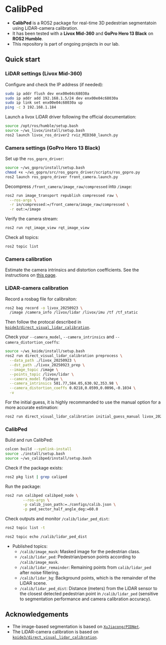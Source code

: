 # CalibPed

* **CalibPed** is a ROS2 package for real-time 3D pedestrian segmentatoin using LiDAR-camera calibration.
* It has been tested with a **Livox Mid-360** and **GoPro Hero 13 Black** on **ROS2 Humble**.
* This repository is part of ongoing projects in our lab.


## Quick start

### LiDAR settings (Livox Mid-360)

Configure and check the IP address (if needed):

```bash
sudo ip addr flush dev enx00e04c68030a
sudo ip addr add 192.168.1.5/24 dev enx00e04c68030a
sudo ip link set enx00e04c68030a up
ping -c 3 192.168.1.184
```

Launch a livox LiDAR driver following the official documentation:

```bash
source /opt/ros/humble/setup.bash
source ~/ws_livox/install/setup.bash
ros2 launch livox_ros_driver2 rviz_MID360_launch.py
```

### Camera settings (GoPro Hero 13 Black)

Set up the `ros_gopro_driver`:

```bash
source ~/ws_gopro/install/setup.bash
chmod +x ~/ws_gopro/src/ros_gopro_driver/scripts/ros_gopro.py
ros2 launch ros_gopro_driver front_camera.launch.py
```

Decompress `/front_camera/image_raw/compressed` into `/image`:

```bash
ros2 run image_transport republish compressed raw \
  --ros-args \
  -r in/compressed:=/front_camera/image_raw/compressed \
  -r out:=/image
```

Verify the camera stream:

```bash
ros2 run rqt_image_view rqt_image_view
```

Check all topics:

```bash
ros2 topic list
```

### Camera calibration

Estimate the camera intrinsics and distortion coefficients.
See the instructions on [this page](https://github.com/jeongho9413/camera-calibration). 


### LiDAR-camera calibration

Record a rosbag file for calibraiton:

```bash
ros2 bag record -o livox_20250923 \
  /image /camera_info /livox/lidar /livox/imu /tf /tf_static
```

Then follow the protocal described in [`koide3/direct_visual_lidar_calibration`](https://koide3.github.io/direct_visual_lidar_calibration/).

Check your `--camera_model`, `--camera_intrinsics` and `--camera_distortion_coeffs`:

```bash
source ~/ws_koide/install/setup.bash
ros2 run direct_visual_lidar_calibration preprocess \
  --data_path ./livox_20250923 \
  --dst_path ./livox_20250923_prep \
  --image_topic /image \
  --points_topic /livox/lidar \
  --camera_model fisheye \
  --camera_intrinsics 581.77,584.05,630.92,353.98 \
  --camera_distortion_coeffs 0.0218,0.0599,0.0096,-0.1034 \
  -v
```

For the initial guess, it is highly recommanded to use the manual option for a more accurate estimation:

```bash
ros2 run direct_visual_lidar_calibration initial_guess_manual livox_20250923_prep
```

### CalibPed

Build and run CalibPed:

```bash
colcon build --symlink-install
source ./install/setup.bash
source ~/ws_calibped/install/setup.bash
```

Check if the package exists:

```bash
ros2 pkg list | grep caliped
```

Run the package:

```bash
ros2 run calibped calibped_node \
        --ros-args \
        -p calib_json_path:=./configs/calib.json \
        -p ped_sector_half_angle_deg:=60.0  
```

Check outputs and monitor `/calib/lidar_ped_dist`:

```bash
ros2 topic list -t
```

```bash
ros2 topic echo /calib/lidar_ped_dist
```

- Published topics:
    - `/calib/image_mask`: Masked image for the pedestrian class.
    - `/calib/lidar_ped`: Pedestrian/person points according to `/calib/image_mask`.
    - `/calib/lidar_remainder`: Remaining points from `calib/lidar_ped` after noise filtering.
    - `/calib/lidar_bg`: Background points, which is the remainder of the LiDAR scene.
    - `/calib/lidar_ped_dist`: Distance (meters) from the LiDAR sensor to the closest detected pedestrian point in `/calib/lidar_ped` (sensitive to segmentation performance and camera calibration accuracy).


## Acknowledgements
* The image-based segmentation is based on [`XuJiacong/PIDNet`](https://github.com/XuJiacong/PIDNet).
* The LiDAR-camera calibration is based on [`koide3/direct_visual_lidar_calibration`](https://github.com/koide3/direct_visual_lidar_calibration/tree/main).
